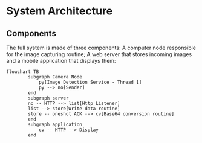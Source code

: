 # System Architecture

## Components
The full system is made of three components: A computer node responsible for the image capturing routine; A web server that stores incoming images and a mobile application that displays them: 

```mermaid
flowchart TB
        subgraph Camera Node
            py[Image Detection Service - Thread 1]
            py --> no[Sender]
        end
        subgraph server
        no -- HTTP --> list[Http_Listener]
        list --> store[Write data routine]
        store -- oneshot ACK --> cv[Base64 conversion routine]
        end
        subgraph application
            cv -- HTTP --> Display
        end

```
